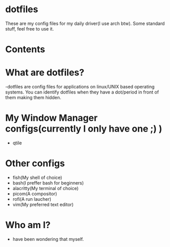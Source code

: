 # dotfiles
These are my config files for my daily driver(I use arch btw). Some standard stuff, feel free to use it.

# Contents

# What are dotfiles?
-dotfiles are config files for applications on linux/UNIX based operating systems. You can identify dotfiles when they have a dot/period in front of them making them hidden.

# My Window Manager configs(currently I only have one ;) )
- qtile

# Other configs
- fish(My shell of choice)
- bash(I preffer bash for beginners)
- alacritty(My terminal of choice)
- picom(A compositor)
- rofi(A run laucher)
- vim(My preferred text editor)

# Who am I?
-  have been wondering that myself.
